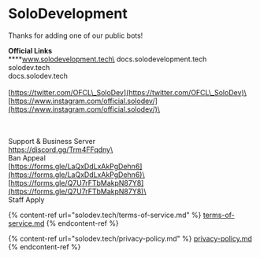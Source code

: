 # SoloDevelopment

Thanks for adding one of our public bots!



**Official Links**\
****www.solodevelopment.tech\
docs.solodevelopment.tech\
solodev.tech\
docs.solodev.tech\
\
[https://twitter.com/OFCL\_SoloDev](https://twitter.com/OFCL\_SoloDev)\
[https://www.instagram.com/official.solodev/](https://www.instagram.com/official.solodev/)\


\
\
Support & Business Server\
[https://discord.gg/Trm4FFqdny\
](https://discord.gg/Trm4FFqdny)\
Ban Appeal\
[https://forms.gle/LaQxDdLxAkPgDehn6](https://forms.gle/LaQxDdLxAkPgDehn6)\
[https://forms.gle/Q7U7rFTbMakpN87Y8](https://forms.gle/Q7U7rFTbMakpN87Y8)\
\
Staff Apply



{% content-ref url="solodev.tech/terms-of-service.md" %}
[terms-of-service.md](solodev.tech/terms-of-service.md)
{% endcontent-ref %}

{% content-ref url="solodev.tech/privacy-policy.md" %}
[privacy-policy.md](solodev.tech/privacy-policy.md)
{% endcontent-ref %}
